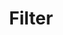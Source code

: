 ---
title: "Filter"
summary: "Filter is an American rock band formed in 1993 in Cleveland, Ohio, by singer Richard Patrick and guitarist and programmer Brian Liesegang. The band was formed when Patrick desired to start his own band after leaving Nine Inch Nails as their touring guitarist. Their debut album Short Bus was released in 1995 and ended up going platinum, largely due to the success of the single \"Hey Man Nice Shot\". After the album, the band would go through the first of many lineup changes, leaving Patrick as the only consistent member across all releases.
After Liesegang's departure in 1997, Patrick recorded a follow up album with the Short Bus touring band members, who became full-time members thereafter. The resulting effort, 1999's Title of Record, also went platinum driven by the success of the song \"Take a Picture\". A third album, The Amalgamut, was released in 2002 with the same members, though sales stalled with Patrick checking into rehab after years of heavy alcohol and drug abuse just as touring for the album had begun. The band went into hiatus while Patrick went to rehab, and then formed a new band, Army of Anyone, which released one self-titled album. After Army of Anyone went into hiatus, Patrick returned to Filter, releasing Anthems for the Damned in 2008, The Trouble with Angels in 2010, and The Sun Comes Out Tonight in 2013 with a revolving door of different musicians. A seventh studio album, Crazy Eyes, recorded with Patrick and another entirely new lineup, was released on April 8, 2016. In 2018, Brian Liesegang returned to Filter to work on a new album, reBus that was meant to musically be the follow up to Short Bus. Due to the PledgeMusic bankruptcy, reBus was shelved and Patrick has since been working on a new album They've Got Us Right Where They Want Us, At Each Other's Throats, scheduled for release in spring 2023."
slug: "filter"
image: "filter.jpg"
apple_music_artist_url: "https://music.apple.com/gb/artist/filter/169023"
wikipedia_url: "https://en.wikipedia.org/wiki/Filter_(band)"
---